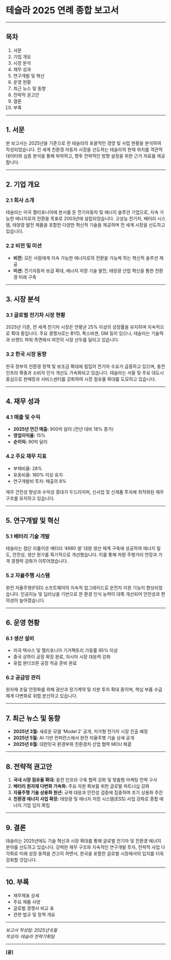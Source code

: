 # 테슬라 2025 연례 종합 보고서

---

## 목차

1. 서문  
2. 기업 개요  
3. 시장 분석  
4. 재무 성과  
5. 연구개발 및 혁신  
6. 운영 현황  
7. 최근 뉴스 및 동향  
8. 전략적 권고안  
9. 결론  
10. 부록  

---

## 1. 서문

본 보고서는 2025년을 기준으로 한 테슬라의 포괄적인 경영 및 사업 현황을 분석하여 작성되었습니다. 전 세계 친환경 자동차 시장을 선도하는 테슬라의 현재 위치를 객관적 데이터와 심층 분석을 통해 파악하고, 향후 전략적인 방향 설정을 위한 근거 자료를 제공합니다.  

---

## 2. 기업 개요

### 2.1 회사 소개  
테슬라는 미국 캘리포니아에 본사를 둔 전기자동차 및 에너지 솔루션 기업으로, 지속 가능한 에너지로의 전환을 목표로 2003년에 설립되었습니다. 고성능 전기차, 배터리 시스템, 태양광 발전 제품을 포함한 다양한 혁신적 기술을 제공하며 전 세계 시장을 선도하고 있습니다.  

### 2.2 비전 및 미션  
- **비전:** 모든 사람에게 지속 가능한 에너지로의 전환을 가능케 하는 혁신적 솔루션 제공  
- **미션:** 전기자동차 보급 확대, 에너지 저장 기술 발전, 태양광 산업 혁신을 통한 친환경 미래 구축  

---

## 3. 시장 분석

### 3.1 글로벌 전기차 시장 현황  
2025년 기준, 전 세계 전기차 시장은 연평균 25% 이상의 성장률을 유지하며 지속적으로 확대 중입니다. 주요 경쟁사로는 BYD, 폭스바겐, GM 등이 있으나, 테슬라는 기술력과 브랜드 파워 측면에서 여전히 시장 선두를 달리고 있습니다.  

### 3.2 한국 시장 동향  
한국 정부의 친환경 정책 및 보조금 확대에 힘입어 전기차 수요가 급증하고 있으며, 충전 인프라 확충과 소비자 인식 개선도 가속화되고 있습니다. 테슬라는 서울 및 주요 대도시 중심으로 판매망과 서비스센터를 강화하여 시장 점유율 확대를 도모하고 있습니다.  

---

## 4. 재무 성과

### 4.1 매출 및 수익  
- **2025년 연간 매출:** 900억 달러 (전년 대비 18% 증가)  
- **영업이익율:** 15%  
- **순이익:** 90억 달러  

### 4.2 주요 재무 지표  
- 부채비율: 28%  
- 유동비율: 180% 이상 유지  
- 연구개발비 투자: 매출의 8%  

재무 건전성 향상과 수익성 증대가 두드러지며, 신사업 및 신제품 투자에 최적화된 재무 구조를 유지하고 있습니다.  

---

## 5. 연구개발 및 혁신

### 5.1 배터리 기술 개발  
테슬라는 첨단 리튬이온 배터리 ‘4680 셀’ 대량 생산 체계 구축에 성공하여 에너지 밀도, 안전성, 생산 원가를 획기적으로 개선했습니다. 이를 통해 차량 주행거리 연장과 가격 경쟁력 강화가 이루어졌습니다.  

### 5.2 자율주행 시스템  
완전 자율주행(FSD) 소프트웨어의 지속적 업그레이드로 운전자 지원 기능이 향상되었습니다. 인공지능 및 딥러닝을 기반으로 한 환경 인식 능력이 대폭 개선되어 안전성과 편의성이 높아졌습니다.  

---

## 6. 운영 현황

### 6.1 생산 설비  
- 미국 텍사스 및 캘리포니아 기가팩토리 가동률 95% 이상  
- 중국 상하이 공장 확장 완료, 아시아 시장 대응력 강화  
- 유럽 분더코른 공장 착공 준비 완료  

### 6.2 공급망 관리  
원자재 조달 안정화를 위해 광산과 장기계약 및 지분 투자 확대 중이며, 핵심 부품 수급 체계 다변화로 위험 분산하고 있습니다.  

---

## 7. 최근 뉴스 및 동향

- **2025년 3월:** 새로운 모델 ‘Model 2’ 공개, 저가형 전기차 시장 진출 예정  
- **2025년 5월:** AI 기반 컨퍼런스에서 완전 자율주행 기술 상세 공개  
- **2025년 6월:** 대한민국 환경부와 친환경차 산업 협력 MOU 체결  

---

## 8. 전략적 권고안

1. **국내 시장 점유율 확대:** 충전 인프라 구축 협력 강화 및 맞춤형 마케팅 전략 구사  
2. **배터리 원자재 다변화 가속화:** 주요 자원 확보를 위한 글로벌 파트너십 강화  
3. **자율주행 기술 상용화 원년:** 규제 대응과 안전성 검증에 집중하여 조기 상용화 추진  
4. **친환경 에너지 사업 확장:** 태양광 및 에너지 저장 시스템(ESS) 사업 강화로 종합 에너지 기업 입지 확립  

---

## 9. 결론

테슬라는 2025년에도 기술 혁신과 시장 확대를 통해 글로벌 전기차 및 친환경 에너지 분야를 선도하고 있습니다. 강력한 재무 구조와 지속적인 연구개발 투자, 전략적 사업 다각화로 미래 성장 동력을 견고히 하면서, 한국을 포함한 글로벌 시장에서의 입지를 더욱 강화할 것입니다.  

---

## 10. 부록

- 재무제표 상세  
- 주요 제품 사양  
- 글로벌 경쟁사 비교 표  
- 관련 법규 및 정책 개요  

---

*보고서 작성일: 2025년 6월*  
*작성자: 테슬라 전략기획팀*  

---  

**[끝]**